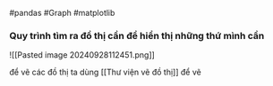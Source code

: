 #pandas #Graph #matplotlib


### Quy trình tìm ra đồ thị cần để hiển thị những thứ mình cần
![[Pasted image 20240928112451.png]]

để vẽ các đồ thị ta dùng [[Thư viện vẽ đồ thị]] để vẽ



